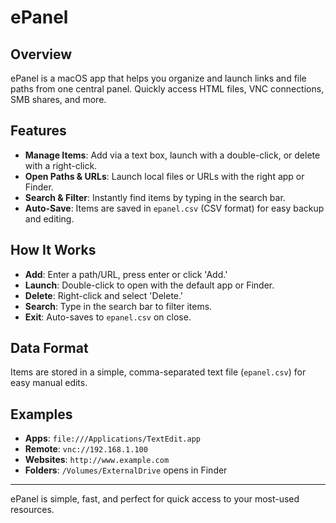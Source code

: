# ePanel

## Overview

ePanel is a macOS app that helps you organize and launch links and file paths from one central panel. Quickly access HTML files, VNC connections, SMB shares, and more.

## Features

- **Manage Items**: Add via a text box, launch with a double-click, or delete with a right-click.
- **Open Paths & URLs**: Launch local files or URLs with the right app or Finder.
- **Search & Filter**: Instantly find items by typing in the search bar.
- **Auto-Save**: Items are saved in `epanel.csv` (CSV format) for easy backup and editing.

## How It Works

- **Add**: Enter a path/URL, press enter or click 'Add.'
- **Launch**: Double-click to open with the default app or Finder.
- **Delete**: Right-click and select 'Delete.'
- **Search**: Type in the search bar to filter items.
- **Exit**: Auto-saves to `epanel.csv` on close.

## Data Format

Items are stored in a simple, comma-separated text file (`epanel.csv`) for easy manual edits.

## Examples

- **Apps**: `file:///Applications/TextEdit.app`
- **Remote**: `vnc://192.168.1.100`
- **Websites**: `http://www.example.com`
- **Folders**: `/Volumes/ExternalDrive` opens in Finder

---

ePanel is simple, fast, and perfect for quick access to your most-used resources.
